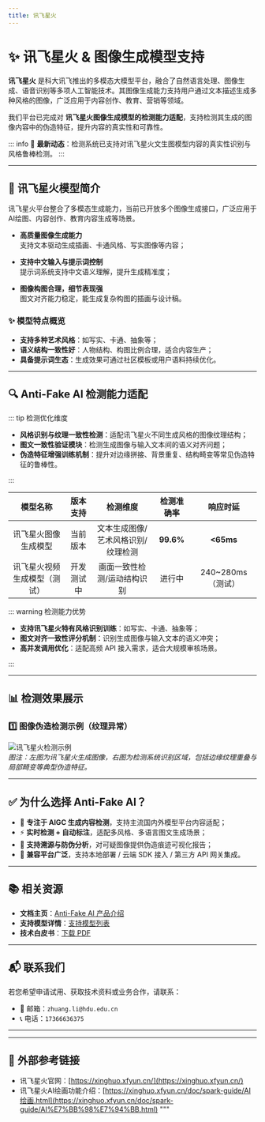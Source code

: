 ```yaml
---
title: 讯飞星火
---
```


# ✨ 讯飞星火 & 图像生成模型支持

**讯飞星火** 是科大讯飞推出的多模态大模型平台，融合了自然语言处理、图像生成、语音识别等多项人工智能技术。其图像生成能力支持用户通过文本描述生成多种风格的图像，广泛应用于内容创作、教育、营销等领域。

我们平台已完成对 **讯飞星火图像生成模型的检测能力适配**，支持检测其生成的图像内容中的伪造特征，提升内容的真实性和可靠性。

::: info
📢 **最新动态**：检测系统已支持对讯飞星火文生图模型内容的真实性识别与风格鲁棒检测。
:::

---

## 🌟 讯飞星火模型简介

讯飞星火平台整合了多模态生成能力，当前已开放多个图像生成接口，广泛应用于AI绘图、内容创作、教育内容生成等场景。

- **高质量图像生成能力**  
  支持文本驱动生成插画、卡通风格、写实图像等内容；

- **支持中文输入与提示词控制**  
  提示词系统支持中文语义理解，提升生成精准度；

- **图像构图合理，细节表现强**  
  图文对齐能力稳定，能生成复杂构图的插画与设计稿。

### ✨ 模型特点概览

- **支持多种艺术风格**：如写实、卡通、抽象等；
- **语义结构一致性好**：人物结构、构图比例合理，适合内容生产；
- **具备提示词生态**：生成效果可通过社区模板或用户语料持续优化。

---

## 🔍 Anti-Fake AI 检测能力适配

::: tip 检测优化维度

- **风格识别与纹理一致性检测**：适配讯飞星火不同生成风格的图像纹理结构；
- **图文一致性验证模块**：检测生成图像与输入文本间的语义对齐问题；
- **伪造特征增强训练机制**：提升对边缘拼接、背景重复、结构畸变等常见伪造特征的鲁棒性。

:::

| 模型名称               | 版本支持   | 检测维度                         | 检测准确率 | 响应时延             |
|:----------------------:|:----------:|:-------------------------------:|:----------:|:--------------------:|
| 讯飞星火图像生成模型   | 当前版本   | 文本生成图像/艺术风格识别/纹理检测 | **99.6%**  | **<65ms**            |
| 讯飞星火视频生成模型（测试） | 开发测试中 | 画面一致性检测/运动结构识别       | 进行中     | 240~280ms（测试）    |

::: warning 检测能力优势

- **支持讯飞星火特有风格识别训练**：如写实、卡通、抽象等；
- **图文对齐一致性评分机制**：识别生成图像与输入文本的语义冲突；
- **高并发调用优化**：适配高频 API 接入需求，适合大规模审核场景。

:::

---

## 📊 检测效果展示

### 1️⃣ 图像伪造检测示例（纹理异常）

![讯飞星火检测示例](https://yourdomain.com/assets/xinghuo-image-detect.jpg)  
*图注：左图为讯飞星火生成图像，右图为检测系统识别区域，包括边缘纹理重叠与局部畸变等典型伪造特征。*

---

## ✅ 为什么选择 Anti-Fake AI？

- 🧠 **专注于 AIGC 生成内容检测**，支持主流国内外模型平台内容适配；
- ⚡ **实时检测 + 自动标注**，适配多风格、多语言图文生成场景；
- 🔐 **支持溯源与防伪分析**，对可疑图像提供伪造痕迹可视化报告；
- 🧩 **兼容平台广泛**，支持本地部署 / 云端 SDK 接入 / 第三方 API 网关集成。

---

## 📚 相关资源

- **文档主页**：[Anti-Fake AI 产品介绍](../quick_start/brief.md)
- **支持模型详情**：[支持模型列表](./overview.md)
- **技术白皮书**：[下载 PDF](https://yourdomain.com/whitepaper.pdf)

---

## 📬 联系我们

若您希望申请试用、获取技术资料或业务合作，请联系：

- 📧 邮箱：`zhuang.li@hdu.edu.cn`   
- 📞 电话：`17366636375`

---

---

## 🔗 外部参考链接

- 讯飞星火官网：[https://xinghuo.xfyun.cn/](https://xinghuo.xfyun.cn/)
- 讯飞星火AI绘画功能介绍：[https://xinghuo.xfyun.cn/doc/spark-guide/AI绘画.html](https://xinghuo.xfyun.cn/doc/spark-guide/AI%E7%BB%98%E7%94%BB.html)
"""